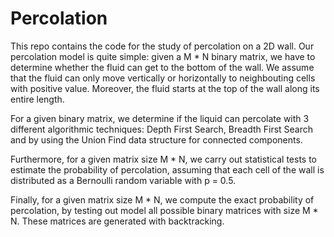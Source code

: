 # Percolation
This repo contains the code for the study of percolation on a 2D wall. Our percolation model is quite simple: given a M * N binary matrix, we have to determine whether the fluid can get to the bottom of the wall. We assume that the fluid can only move vertically or horizontally to neighbouting cells with positive value. Moreover, the fluid starts at the top of the wall along its entire length.

For a given binary matrix, we determine if the liquid can percolate with 3 different algorithmic techniques: Depth First Search, Breadth First Search and by using the Union Find data structure for connected components.

Furthermore, for a given matrix size M * N, we carry out statistical tests to estimate the probability of percolation, assuming that each cell of the wall is distributed as a Bernoulli random variable with p = 0.5. 

Finally, for a given matrix size M * N, we compute the exact probability of percolation, by testing out model all possible binary matrices with size M * N. These matrices are generated with backtracking.

